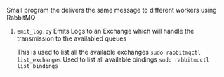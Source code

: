 Small program the delivers the same message to different workers using RabbitMQ

1. `emit_log.py`
    Emits Logs to an Exchange which will handle the transmission to the availabled queues
    
    This is used to list all the available exchanges `sudo rabbitmqctl list_exchanges`
    Used to list all available bindings `sudo rabbitmqctl list_bindings`